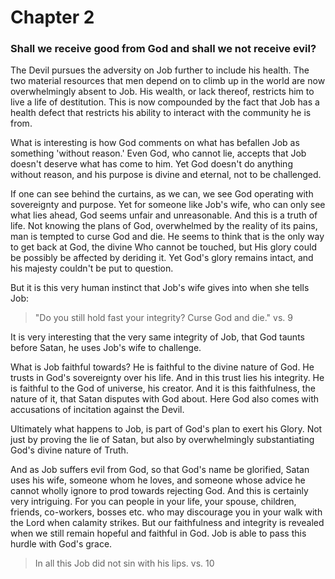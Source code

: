 # Chapter 2

### Shall we receive good from God and shall we not receive evil?

The Devil pursues the adversity on Job further to include his health. The two material resources that men depend on to climb up in the world are now overwhelmingly absent to Job. His wealth, or lack thereof, restricts him to live a life of destitution. This is now compounded by the fact that Job has a health defect that restricts his ability to interact with the community he is from.

What is interesting is how God comments on what has befallen Job as something 'without reason.' Even God, who cannot lie, accepts that Job doesn't deserve what has come to him. Yet God doesn't do anything without reason, and his purpose is divine and eternal, not to be challenged.

If one can see behind the curtains, as we can, we see God operating with sovereignty and purpose. Yet for someone like Job's wife, who can only see what lies ahead, God seems unfair and unreasonable. And this is a truth of life. Not knowing the plans of God, overwhelmed by the reality of its pains, man is tempted to curse God and die. He seems to think that is the only way to get back at God, the divine Who cannot be touched, but His glory could be possibly be affected by deriding it. Yet God's glory remains intact, and his majesty couldn't be put to question.

But it is this very human instinct that Job's wife gives into when she tells Job:

> "Do you still hold fast your integrity? Curse God and die."  vs. 9

It is very interesting that the very same integrity of Job, that God taunts before Satan, he uses Job's wife to challenge.

What is Job faithful towards? He is faithful to the divine nature of God. He trusts in God's sovereignty over his life. And in this trust lies his integrity. He is faithful to the God of universe, his creator. And it is this faithfulness, the nature of it, that Satan disputes with God about. Here God also comes with accusations of incitation against the Devil.

Ultimately what happens to Job, is part of God's plan to exert his Glory. Not just by proving the lie of Satan, but also by overwhelmingly substantiating God's divine nature of Truth.

And as Job suffers evil from God, so that God's name be glorified, Satan uses his wife, someone whom he loves, and someone whose advice he cannot wholly ignore to prod towards rejecting God. And this is certainly very intriguing. For you can people in your life, your spouse, children, friends, co-workers, bosses etc. who may discourage you in your walk with the Lord when calamity strikes. But our faithfulness and integrity is revealed when we still remain hopeful and faithful in God. Job is able to pass this hurdle with God's grace.

> In all this Job did not sin with his lips. vs. 10

### 
